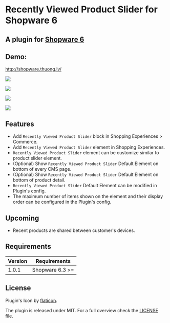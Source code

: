 # Recently Viewed Product Slider for Shopware 6

## A plugin for [Shopware 6](https://github.com/shopware/platform)

## Demo:

http://shopware.thuong.lv/

![](https://media.giphy.com/media/VInadwfREBVz8QfIAI/giphy.gif)

![](https://user-images.githubusercontent.com/22548423/93246997-d00fe580-f7b7-11ea-925b-18ee10dca0ee.png)

![](https://user-images.githubusercontent.com/22548423/93250564-321f1980-f7bd-11ea-9147-ff1e46b30e29.png)

![](https://user-images.githubusercontent.com/22548423/93248266-d4d59900-f7b9-11ea-9251-e6b160f24154.png)

## Features

- Add `Recently Viewed Product Slider` block in Shopping Experiences > Commerce.
- Add `Recently Viewed Product Slider` element in Shopping Experiences.
- `Recently Viewed Product Slider` element can be customize similar to product slider element.
- (Optional) Show `Recently Viewed Product Slider` Default Element on bottom of every CMS page.
- (Optional) Show `Recently Viewed Product Slider` Default Element on bottom of product detail.
- `Recently Viewed Product Slider` Default Element can be modified in Plugin's config.
- The maximum number of items shown on the element and their display order can be configured in the Plugin's config.

## Upcoming
- Recent products are shared between customer's devices.

## Requirements

| Version 	| Requirements               	|
|---------	|----------------------------	|
| 1.0.1    	| Shopware 6.3 >=	            |

## License
    
Plugin's Icon by [flaticon](https://www.flaticon.com).

The plugin is released under MIT. For a full overview check the [LICENSE](./LICENSE) file.
